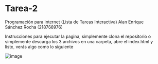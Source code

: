 # Tarea-2
Programación para internet (Lista de Tareas Interactiva)
Alan Enrique Sánchez Rocha (218768976)

Instrucciones para ejecutar la pagina, simplemente clona el repositorio o simplemente descarga los 3 archivos en una carpeta, abre el index.html y listo, verás algo como lo siguiente


![image](https://github.com/user-attachments/assets/568440d5-e123-411f-a89e-d963d7d98bb6)
